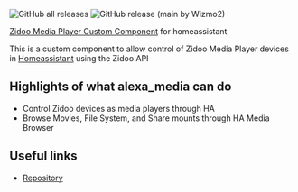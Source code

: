 ![GitHub all releases](https://img.shields.io/github/downloads/wizmo2/zidoo-player/total)
![GitHub release (main by Wizmo2)](https://img.shields.io/github/downloads/wizmo2/zidoo-player/main/total)

[Zidoo Media Player Custom Component](https://github.com/wizmo2/zidoo-player) for homeassistant

This is a custom component to allow control of Zidoo Media Player devices in [Homeassistant](https://home-assistant.io) using the Zidoo API

## Highlights of what alexa_media can do

- Control Zidoo devices as media players through HA
- Browse Movies, File System, and Share mounts through HA Media Browser 

## Useful links

- [Repository](https://github.com/wizmo2/zidoo-player)
